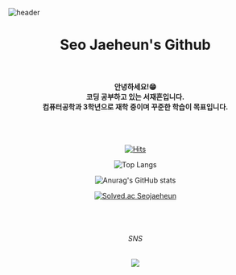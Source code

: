 ![header](https://capsule-render.vercel.app/api?type=waving&color=40E0D0&text=Welcome!&fontColor=FFFFFF&height=180&fontAlignY=40&fontSize=50)
<div align="center"> 
  
#  Seo Jaeheun's Github
  
<br/>
  
#### 안녕하세요!😁<br/>코딩 공부하고 있는 서재흔입니다.<br/>컴퓨터공학과 3학년으로 재학 중이며 꾸준한 학습이 목표입니다.
  
<br/>
<br/>
  
  [![Hits](https://hits.seeyoufarm.com/api/count/incr/badge.svg?url=https%3A%2F%2Fgithub.com%2Fgjbae1212%2Fhit-counter&count_bg=%2385F5F6&title_bg=%23555555&icon=github.svg&icon_color=%23FFFFFF&title=Hits&edge_flat=true)](https://hits.seeyoufarm.com)

![Top Langs](https://github-readme-stats.vercel.app/api/top-langs/?username=SeoJH27&layout=compact)

  ![Anurag's GitHub stats](https://github-readme-stats.vercel.app/api?username=SeoJH27&show_icons=true&theme=radical&bg_color=FFFFFF&title_color=FF4500&text_color=616264)
  
[![Solved.ac
 Seojaeheun](http://mazassumnida.wtf/api/v2/generate_badge?boj=sjhsjh)](https://solved.ac/sjhsjh)
  
<br/>
<br/>
  
###### SNS
  
<a href="https://www.instagram.com/seo_library/" target="_blank"><img src="https://img.shields.io/badge/instagram-E4405F?style=for-the-badge&logo=INSTAGRAM&logoColor=FFFFFF"/></a>
</div>

